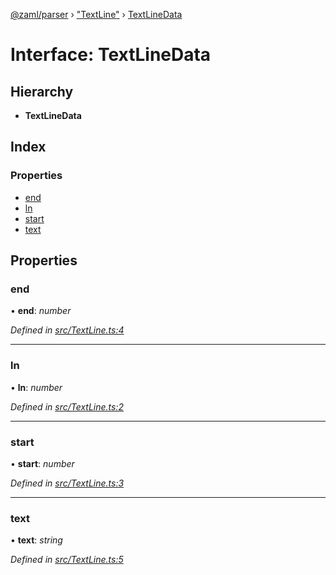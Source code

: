 [@zaml/parser](../README.md) › ["TextLine"](../modules/_textline_.md) › [TextLineData](_textline_.textlinedata.md)

# Interface: TextLineData

## Hierarchy

* **TextLineData**

## Index

### Properties

* [end](_textline_.textlinedata.md#end)
* [ln](_textline_.textlinedata.md#ln)
* [start](_textline_.textlinedata.md#start)
* [text](_textline_.textlinedata.md#text)

## Properties

###  end

• **end**: *number*

*Defined in [src/TextLine.ts:4](https://github.com/nexushubs/zaml-lang/blob/52476e1/packages/zaml-parser/src/TextLine.ts#L4)*

___

###  ln

• **ln**: *number*

*Defined in [src/TextLine.ts:2](https://github.com/nexushubs/zaml-lang/blob/52476e1/packages/zaml-parser/src/TextLine.ts#L2)*

___

###  start

• **start**: *number*

*Defined in [src/TextLine.ts:3](https://github.com/nexushubs/zaml-lang/blob/52476e1/packages/zaml-parser/src/TextLine.ts#L3)*

___

###  text

• **text**: *string*

*Defined in [src/TextLine.ts:5](https://github.com/nexushubs/zaml-lang/blob/52476e1/packages/zaml-parser/src/TextLine.ts#L5)*
